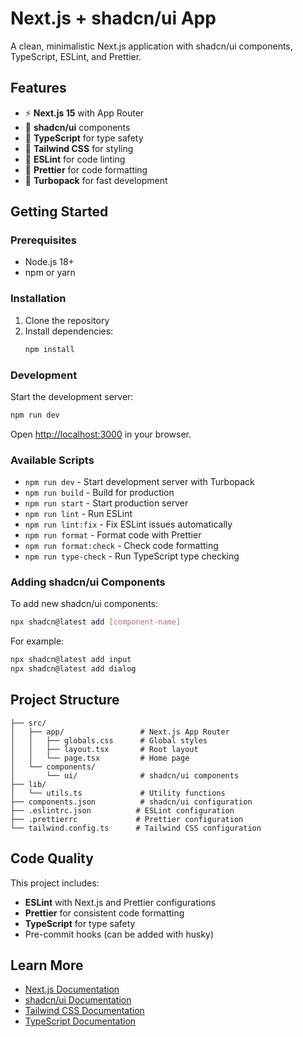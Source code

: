 # Next.js + shadcn/ui App

A clean, minimalistic Next.js application with shadcn/ui components, TypeScript, ESLint, and Prettier.

## Features

- ⚡ **Next.js 15** with App Router
- 🎨 **shadcn/ui** components
- 🎯 **TypeScript** for type safety
- 🎨 **Tailwind CSS** for styling
- 📏 **ESLint** for code linting
- 💅 **Prettier** for code formatting
- 🚀 **Turbopack** for fast development

## Getting Started

### Prerequisites

- Node.js 18+
- npm or yarn

### Installation

1. Clone the repository
2. Install dependencies:
   ```bash
   npm install
   ```

### Development

Start the development server:

```bash
npm run dev
```

Open [http://localhost:3000](http://localhost:3000) in your browser.

### Available Scripts

- `npm run dev` - Start development server with Turbopack
- `npm run build` - Build for production
- `npm run start` - Start production server
- `npm run lint` - Run ESLint
- `npm run lint:fix` - Fix ESLint issues automatically
- `npm run format` - Format code with Prettier
- `npm run format:check` - Check code formatting
- `npm run type-check` - Run TypeScript type checking

### Adding shadcn/ui Components

To add new shadcn/ui components:

```bash
npx shadcn@latest add [component-name]
```

For example:

```bash
npx shadcn@latest add input
npx shadcn@latest add dialog
```

## Project Structure

```
├── src/
│   ├── app/                 # Next.js App Router
│   │   ├── globals.css      # Global styles
│   │   ├── layout.tsx       # Root layout
│   │   └── page.tsx         # Home page
│   └── components/
│       └── ui/              # shadcn/ui components
├── lib/
│   └── utils.ts             # Utility functions
├── components.json          # shadcn/ui configuration
├── .eslintrc.json          # ESLint configuration
├── .prettierrc             # Prettier configuration
└── tailwind.config.ts      # Tailwind CSS configuration
```

## Code Quality

This project includes:

- **ESLint** with Next.js and Prettier configurations
- **Prettier** for consistent code formatting
- **TypeScript** for type safety
- Pre-commit hooks (can be added with husky)

## Learn More

- [Next.js Documentation](https://nextjs.org/docs)
- [shadcn/ui Documentation](https://ui.shadcn.com)
- [Tailwind CSS Documentation](https://tailwindcss.com/docs)
- [TypeScript Documentation](https://www.typescriptlang.org/docs)
